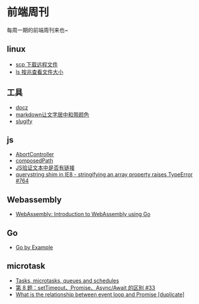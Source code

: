 # 前端周刊
每周一期的前端周刊来也~

## linux

* [scp 下载远程文件](https://www.cnblogs.com/no7dw/archive/2012/07/07/2580307.html)
* [ls 按兆查看文件大小](https://blog.csdn.net/hejisan/article/details/78683143)

## 工具

* [docz](https://www.docz.site/docs/getting-started)
* [markdown让文字居中和带颜色](https://www.cnblogs.com/bigmagic/p/3301b25e8b0b8ef8b9415379385a798c.html)
* [slugify](https://github.com/simov/slugify)

## js

* [AbortController](https://developer.mozilla.org/zh-CN/docs/Web/API/FetchController)
* [composedPath](https://developer.mozilla.org/zh-CN/docs/Web/API/Event/composedPath)
* [JS验证文本中是否有链接](https://www.cnblogs.com/lr-blog/p/6042694.html)
* [querystring shim in IE8 - stringifying an array property raises TypeError #764](https://github.com/browserify/browserify/issues/764)

## Webassembly

* [WebAssembly: Introduction to WebAssembly using Go](https://golangbot.com/webassembly-using-go/)

## Go

* [Go by Example](https://gobyexample.com/)

## microtask

* [Tasks, microtasks, queues and schedules](https://jakearchibald.com/2015/tasks-microtasks-queues-and-schedules/)
* [第 8 题：setTimeout、Promise、Async/Await 的区别 #33](https://github.com/Advanced-Frontend/Daily-Interview-Question/issues/33)
* [What is the relationship between event loop and Promise [duplicate]](https://stackoverflow.com/questions/46375711/what-is-the-relationship-between-event-loop-and-promise)
